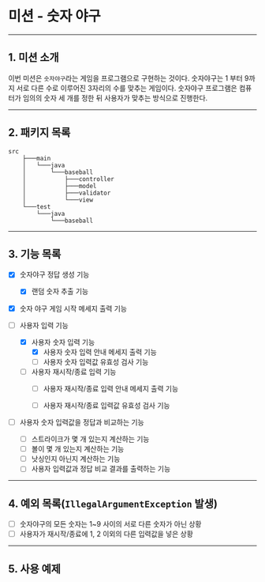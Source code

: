 # 미션 - 숫자 야구

***

## 1. 미션 소개

이번 미션은 `숫자야구`라는 게임을 프로그램으로 구현하는 것이다. 숫자야구는 1 부터 9까지 서로 다른 수로 이루어진 3자리의 수를 맞추는 게임이다.
숫자야구 프로그램은 컴퓨터가 임의의 숫자 세 개를 정한 뒤 사용자가 맞추는 방식으로 진행한다.

***

## 2. 패키지 목록

```agsl
src
    ├───main
    │   └───java
    │       └───baseball
    │           ├───controller
    │           ├───model
    │           ├───validator
    │           └───view
    └───test
        └───java
            └───baseball
```

***

## 3. 기능 목록

- [x] 숫자야구 정답 생성 기능
    - [x] 랜덤 숫자 추출 기능

- [x] 숫자 야구 게임 시작 메세지 출력 기능

- [ ] 사용자 입력 기능
    - [x] 사용자 숫자 입력 기능
        - [x] 사용자 숫자 입력 안내 메세지 출력 기능
        - [ ] 사용자 숫자 입력값 유효성 검사 기능
    - [ ] 사용자 재시작/종료 입력 기능
        - [ ] 사용자 재시작/종료 입력 안내 메세지 출력 기능
        - [ ] 사용자 재시작/종료 입력값 유효성 검사 기능


- [ ] 사용자 숫자 입력값을 정답과 비교하는 기능
    - [ ] 스트라이크가 몇 개 있는지 계산하는 기능
    - [ ] 볼이 몇 개 있는지 계산하는 기능
    - [ ] 낫싱인지 아닌지 계산하는 기능
    - [ ] 사용자 입력값과 정답 비교 결과를 출력하는 기능

***

## 4. 예외 목록(`IllegalArgumentException` 발생)

- [ ] 숫자야구의 모든 숫자는 1~9 사이의 서로 다른 숫자가 아닌 상황
- [ ] 사용자가 재시작/종료에 1, 2 이외의 다른 입력값을 넣은 상황

***

## 5. 사용 예제
